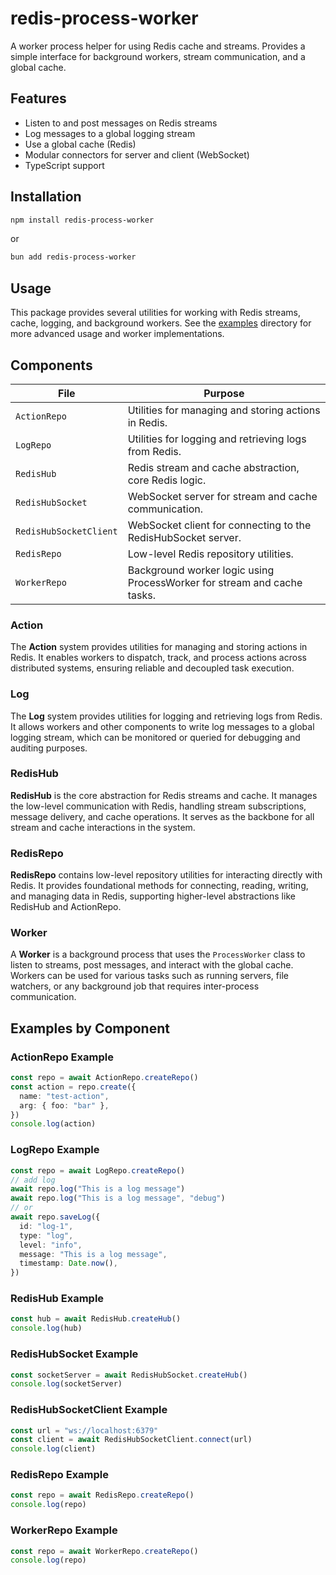 # redis-process-worker

A worker process helper for using Redis cache and streams. Provides a simple interface for background workers, stream communication, and a global cache.

## Features

- Listen to and post messages on Redis streams
- Log messages to a global logging stream
- Use a global cache (Redis)
- Modular connectors for server and client (WebSocket)
- TypeScript support

## Installation

```sh
npm install redis-process-worker
```

or

```sh
bun add redis-process-worker
```

## Usage

This package provides several utilities for working with Redis streams, cache, logging, and background workers. See the [examples](./examples/) directory for more advanced usage and worker implementations.

## Components

| File                   | Purpose                                                                 |
| ---------------------- | ----------------------------------------------------------------------- |
| `ActionRepo`           | Utilities for managing and storing actions in Redis.                    |
| `LogRepo`              | Utilities for logging and retrieving logs from Redis.                   |
| `RedisHub`             | Redis stream and cache abstraction, core Redis logic.                   |
| `RedisHubSocket`       | WebSocket server for stream and cache communication.                    |
| `RedisHubSocketClient` | WebSocket client for connecting to the RedisHubSocket server.           |
| `RedisRepo`            | Low-level Redis repository utilities.                                   |
| `WorkerRepo`           | Background worker logic using ProcessWorker for stream and cache tasks. |

### Action

The **Action** system provides utilities for managing and storing actions in Redis. It enables workers to dispatch, track, and process actions across distributed systems, ensuring reliable and decoupled task execution.

### Log

The **Log** system provides utilities for logging and retrieving logs from Redis. It allows workers and other components to write log messages to a global logging stream, which can be monitored or queried for debugging and auditing purposes.

### RedisHub

**RedisHub** is the core abstraction for Redis streams and cache. It manages the low-level communication with Redis, handling stream subscriptions, message delivery, and cache operations. It serves as the backbone for all stream and cache interactions in the system.

### RedisRepo

**RedisRepo** contains low-level repository utilities for interacting directly with Redis. It provides foundational methods for connecting, reading, writing, and managing data in Redis, supporting higher-level abstractions like RedisHub and ActionRepo.

### Worker

A **Worker** is a background process that uses the `ProcessWorker` class to listen to streams, post messages, and interact with the global cache. Workers can be used for various tasks such as running servers, file watchers, or any background job that requires inter-process communication.

## Examples by Component

### ActionRepo Example

```typescript
const repo = await ActionRepo.createRepo()
const action = repo.create({
  name: "test-action",
  arg: { foo: "bar" },
})
console.log(action)
```

### LogRepo Example

```typescript
const repo = await LogRepo.createRepo()
// add log
await repo.log("This is a log message")
await repo.log("This is a log message", "debug")
// or
await repo.saveLog({
  id: "log-1",
  type: "log",
  level: "info",
  message: "This is a log message",
  timestamp: Date.now(),
})
```

### RedisHub Example

```typescript
const hub = await RedisHub.createHub()
console.log(hub)
```

### RedisHubSocket Example

```typescript
const socketServer = await RedisHubSocket.createHub()
console.log(socketServer)
```

### RedisHubSocketClient Example

```typescript
const url = "ws://localhost:6379"
const client = await RedisHubSocketClient.connect(url)
console.log(client)
```

### RedisRepo Example

```typescript
const repo = await RedisRepo.createRepo()
console.log(repo)
```

### WorkerRepo Example

```typescript
const repo = await WorkerRepo.createRepo()
console.log(repo)
```
